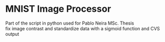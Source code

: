 # MNIST Image Processor
Part of the script in python used for Pablo Neira MSc. Thesis</br>
fix image contrast and standardize data with a sigmoid function and CVS output
